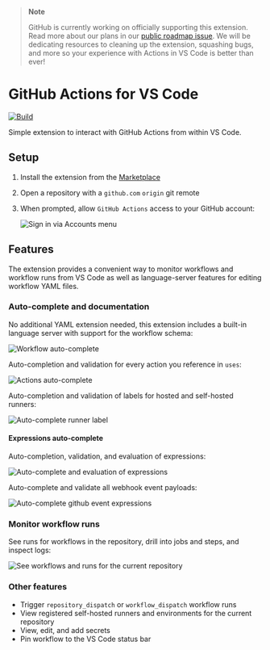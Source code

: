 > **Note**
>
> GitHub is currently working on officially supporting this extension. Read more about our plans in our [public roadmap issue](https://github.com/github/roadmap/issues/564). We will be dedicating resources to cleaning up the extension, squashing bugs, and more so your experience with Actions in VS Code is better than ever!

# GitHub Actions for VS Code

[![Build](https://github.com/cschleiden/vscode-github-actions/actions/workflows/build.yml/badge.svg)](https://github.com/cschleiden/vscode-github-actions/actions/workflows/build.yml)

Simple extension to interact with GitHub Actions from within VS Code.

## Setup

1. Install the extension from the [Marketplace](https://marketplace.visualstudio.com/items?itemName=cschleiden.vscode-github-actions)
2. Open a repository with a `github.com` `origin` git remote
3. When prompted, allow `GitHub Actions` access to your GitHub account:

   ![Sign in via Accounts menu](./media/allow-access.png)

## Features

The extension provides a convenient way to monitor workflows and workflow runs from VS Code as well as language-server features for editing workflow YAML files.

### Auto-complete and documentation

No additional YAML extension needed, this extension includes a built-in language server with support for the workflow schema:

![Workflow auto-complete](./media/workflow-auto-complete.gif)

Auto-completion and validation for every action you reference in `uses`:

![Actions auto-complete](./media/actions-auto-complete.gif)

Auto-completion and validation of labels for hosted and self-hosted runners:

![Auto-complete runner label](./media/runs-on-auto-complete.gif)

#### Expressions auto-complete

Auto-completion, validation, and evaluation of expressions:

![Auto-complete and evaluation of expressions](./media/env-auto-complete.gif)

Auto-complete and validate all webhook event payloads:

![Auto-complete github event expressions](./media/github-auto-complete.gif)

### Monitor workflow runs

See runs for workflows in the repository, drill into jobs and steps, and inspect logs:

![See workflows and runs for the current repository](./media/logs.gif)

### Other features

- Trigger `repository_dispatch` or `workflow_dispatch` workflow runs
- View registered self-hosted runners and environments for the current repository
- View, edit, and add secrets
- Pin workflow to the VS Code status bar
